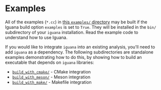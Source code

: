 # Examples

All of the examples (`*.cc`) in [this `examples/` directory](/examples) may be built if the Iguana build
option `examples` is set to `True`. They will be installed in the `bin/`
subdirectory of your `iguana` installation. Read the example code to understand how to use Iguana.

If you would like to integrate `iguana` into an existing analysis, you'll need
to add `iguana` as a dependency. The following subdirectories are
standalone examples demonstrating how to do this, by showing how to build an
executable that depends on `iguana` libraries:
- [`build_with_cmake/`](build_with_cmake) - CMake integration
- [`build_with_meson/`](build_with_meson) - Meson integration
- [`build_with_make/`](build_with_make) - Makefile integration
